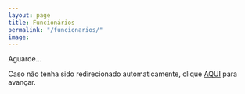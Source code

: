 ```yaml
---
layout: page
title: Funcionários
permalink: "/funcionarios/"
image: 
---
```


Aguarde...
<script>
    window.location="https://script.google.com/macros/s/AKfycbwMyptFeKxKLp3fDaaM7NtyT_jFHGPQHeXtH21e3SOJ-_cFfCVgYCPQ75nUcVihCeArHg/exec"
</script>


Caso não tenha sido redirecionado automaticamente, clique [AQUI](https://script.google.com/macros/s/AKfycbwTzUnr7Ihmx6uIfbZjzYy_OlG8xfBUNrOPBGL9eRj8aXDRbq95vCbR5k9w3flm6ilEiQ/exechttps://script.google.com/macros/s/AKfycbwMyptFeKxKLp3fDaaM7NtyT_jFHGPQHeXtH21e3SOJ-_cFfCVgYCPQ75nUcVihCeArHg/exec) para avançar.